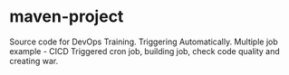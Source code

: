 # maven-project
Source code for DevOps Training. Triggering Automatically.
Multiple job example - CICD
Triggered cron job, building job, check code quality and creating war.
